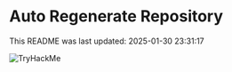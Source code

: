 # Auto Regenerate Repository

This README was last updated: 2025-01-30 23:31:17

 ![TryHackMe](https://tryhackme.com/badge/533634)